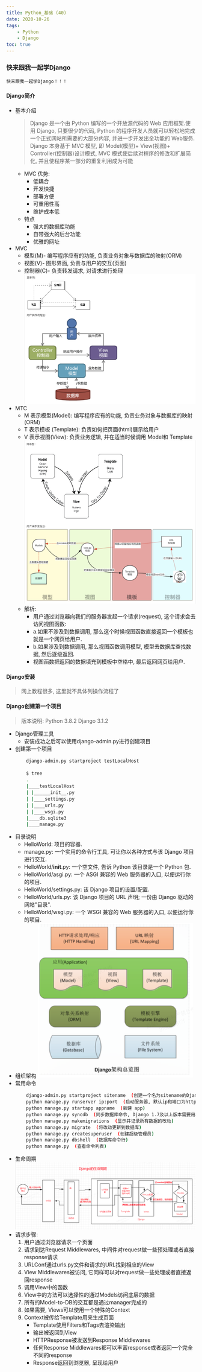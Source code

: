 ```yaml
---
title: Python_基础 (40)
date: 2020-10-26
tags: 
    - Python
    - Django
toc: true
---
```


### 快来跟我一起学Django
    快来跟我一起学Django！！！

<!-- more -->

#### Django简介
- 基本介绍
    > Django 是一个由 Python 编写的一个开放源代码的 Web 应用框架.使用 Django, 只要很少的代码, Python 的程序开发人员就可以轻松地完成一个正式网站所需要的大部分内容, 并进一步开发出全功能的 Web服务. Django 本身基于 MVC 模型, 即 Model(模型)+ View(视图)+ Controller(控制器)设计模式, MVC 模式使后续对程序的修改和扩展简化, 并且使程序某一部分的重复利用成为可能
    * MVC 优势: 
        * 低耦合
        * 开发快捷
        * 部署方便
        * 可重用性高
        * 维护成本低
    * 特点
        * 强大的数据库功能
        * 自带强大的后台功能
        * 优雅的网址
- MVC
    * 模型(M)- 编写程序应有的功能, 负责业务对象与数据库的映射(ORM)
    * 视图(V)- 图形界面, 负责与用户的交互(页面)
    * 控制器(C)- 负责转发请求, 对请求进行处理
    ![MVC](/img/20201026_1.png)
- MTC
    * M 表示模型(Model): 编写程序应有的功能, 负责业务对象与数据库的映射(ORM)
    * T 表示模板 (Template): 负责如何把页面(html)展示给用户
    * V 表示视图(View): 负责业务逻辑, 并在适当时候调用 Model和 Template
    ![MTC](/img/20201026_2.png)
    * 解析: 
        * 用户通过浏览器向我们的服务器发起一个请求(request), 这个请求会去访问视图函数: 
        * a.如果不涉及到数据调用, 那么这个时候视图函数直接返回一个模板也就是一个网页给用户.
        * b.如果涉及到数据调用, 那么视图函数调用模型, 模型去数据库查找数据, 然后逐级返回.
        * 视图函数把返回的数据填充到模板中空格中, 最后返回网页给用户.

#### Django安装
> 网上教程很多, 这里就不具体列操作流程了

#### Django创建第一个项目
> 版本说明: 
    Python 3.8.2
    Django 3.1.2
- Django管理工具
    * 安装成功之后可以使用django-admin.py进行创建项目
- 创建第一个项目
    ```bash
        django-admin.py startproject testLocalHost

        $ tree
        .
        |____testLocalHost
        | |______init__.py
        | |____settings.py
        | |____urls.py
        | |____wsgi.py
        |____db.sqlite3
        |____manage.py
    ```
- 目录说明
    * HelloWorld: 项目的容器.
    * manage.py: 一个实用的命令行工具, 可让你以各种方式与该 Django 项目进行交互.
    * HelloWorld/__init__.py: 一个空文件, 告诉 Python 该目录是一个 Python 包.
    * HelloWorld/asgi.py: 一个 ASGI 兼容的 Web 服务器的入口, 以便运行你的项目.
    * HelloWorld/settings.py: 该 Django 项目的设置/配置.
    * HelloWorld/urls.py: 该 Django 项目的 URL 声明; 一份由 Django 驱动的网站"目录".
    * HelloWorld/wsgi.py: 一个 WSGI 兼容的 Web 服务器的入口, 以便运行你的项目.
- 组织架构
    ![组织架构](/img/20201026_3.png)
- 常用命令
    ```bash
        django-admin.py startproject sitename  (创建一个名为sitename的Django程序)
        python manage.py runserver ip:port  (启动服务器, 默认ip和端口为http://127.0.0.1:8000/)
        python manage.py startapp appname  (新建 app)
        python manage.py syncdb  (同步数据库命令, Django 1.7及以上版本需要用以下的命令)
        python manage.py makemigrations  (显示并记录所有数据的改动)
        python manage.py migrate  (将改动更新到数据库)
        python manage.py createsuperuser  (创建超级管理员)
        python manage.py dbshell  (数据库命令行)
        python manage.py  (查看命令列表)
    ```
- 生命周期
    ![生命周期](/img/20201026_4.png)
- 请求步骤: 
    1. 用户通过浏览器请求一个页面
    2. 请求到达Request Middlewares, 中间件对request做一些预处理或者直接response请求
    3. URLConf通过urls.py文件和请求的URL找到相应的View
    4. View Middlewares被访问, 它同样可以对request做一些处理或者直接返回response 
    5. 调用View中的函数
    6. View中的方法可以选择性的通过Models访问底层的数据
    7. 所有的Model-to-DB的交互都是通过manager完成的
    8. 如果需要, Views可以使用一个特殊的Context
    9. Context被传给Template用来生成页面
        * Template使用Filters和Tags去渲染输出
        * 输出被返回到View
        * HTTPResponse被发送到Response Middlewares
        * 任何Response Middlewares都可以丰富response或者返回一个完全不同的response 
        * Response返回到浏览器, 呈现给用户


